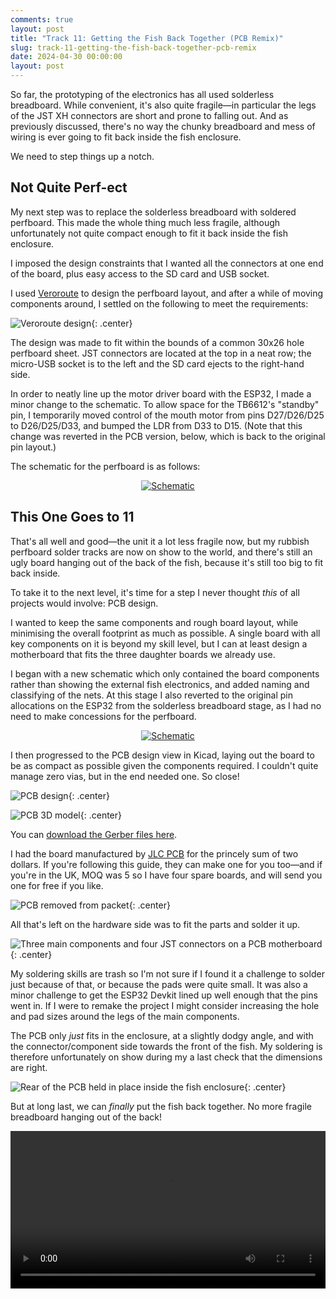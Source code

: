 ```yaml
---
comments: true
layout: post
title: "Track 11: Getting the Fish Back Together (PCB Remix)"
slug: track-11-getting-the-fish-back-together-pcb-remix
date: 2024-04-30 00:00:00
layout: post
---
```


So far, the prototyping of the electronics has all used solderless breadboard. While convenient, it's also quite fragile&mdash;in particular the legs of the JST XH connectors are short and prone to falling out. And as previously discussed, there's no way the chunky breadboard and mess of wiring is ever going to fit back inside the fish enclosure.

We need to step things up a notch.

## Not Quite Perf-ect

My next step was to replace the solderless breadboard with soldered perfboard. This made the whole thing much less fragile, although unfortunately not quite compact enough to fit it back inside the fish enclosure.

I imposed the design constraints that I wanted all the connectors at one end of the board, plus easy access to the SD card and USB socket.

I used [Veroroute](https://sourceforge.net/projects/veroroute/) to design the perfboard layout, and after a while of moving components around, I settled on the following to meet the requirements:

![Veroroute design](/img/projects/big-mouth-phatt-bass/veroroute.png){: .center}

The design was made to fit within the bounds of a common 30x26 hole perfboard sheet. JST connectors are located at the top in a neat row; the micro-USB socket is to the left and the SD card ejects to the right-hand side.

In order to neatly line up the motor driver board with the ESP32, I made a minor change to the schematic. To allow space for the TB6612's "standby" pin, I temporarily moved control of the mouth motor from pins D27/D26/D25 to D26/D25/D33, and bumped the LDR from D33 to D15. (Note that this change was reverted in the PCB version, below, which is back to the original pin layout.)

The schematic for the perfboard is as follows:

<div class="breakout-full-width"><center><a href="/img/projects/big-mouth-phatt-bass/schematic-perfboard.png">
<img src="/img/projects/big-mouth-phatt-bass/schematic-perfboard.png" alt="Schematic"/></a>
</center></div>

## This One Goes to 11

That's all well and good&mdash;the unit it a lot less fragile now, but my rubbish perfboard solder tracks are now on show to the world, and there's still an ugly board hanging out of the back of the fish, because it's still too big to fit back inside.

To take it to the next level, it's time for a step I never thought *this* of all projects would involve: PCB design.

I wanted to keep the same components and rough board layout, while minimising the overall footprint as much as possible. A single board with all key components on it is beyond my skill level, but I can at least design a motherboard that fits the three daughter boards we already use.

I began with a new schematic which only contained the board components rather than showing the external fish electronics, and added naming and classifying of the nets. At this stage I also reverted to the original pin allocations on the ESP32 from the solderless breadboard stage, as I had no need to make concessions for the perfboard.

<div class="breakout-full-width"><center><a href="/img/projects/big-mouth-phatt-bass/schematic-pcb.png">
<img src="/img/projects/big-mouth-phatt-bass/schematic-pcb.png" alt="Schematic"/></a>
</center></div>

I then progressed to the PCB design view in Kicad, laying out the board to be as compact as possible given the components required. I couldn't quite manage zero vias, but in the end needed one. So close!

![PCB design](/img/projects/big-mouth-phatt-bass/pcbdesign.png){: .center}

![PCB 3D model](/img/projects/big-mouth-phatt-bass/3dmodel.png){: .center}

You can [download the Gerber files here](/files/projects/big-mouth-phatt-bass/phattbass-gerbers.zip).

I had the board manufactured by [JLC PCB](https://jlcpcb.com/) for the princely sum of two dollars. If you're following this guide, they can make one for you too&mdash;and if you're in the UK, MOQ was 5 so I have four spare boards, and will send you one for free if you like.

![PCB removed from packet](/img/projects/big-mouth-phatt-bass/23.jpg){: .center}

All that's left on the hardware side was to fit the parts and solder it up.

![Three main components and four JST connectors on a PCB motherboard](/img/projects/big-mouth-phatt-bass/24.jpg){: .center}

My soldering skills are trash so I'm not sure if I found it a challenge to solder just because of that, or because the pads were quite small. It was also a minor challenge to get the ESP32 Devkit lined up well enough that the pins went in. If I were to remake the project I might consider increasing the hole and pad sizes around the legs of the main components.

The PCB only *just* fits in the enclosure, at a slightly dodgy angle, and with the connector/component side towards the front of the fish. My soldering is therefore unfortunately on show during my a last check that the dimensions are right.

![Rear of the PCB held in place inside the fish enclosure](/img/projects/big-mouth-phatt-bass/26.jpg){: .center}

But at long last, we can *finally* put the fish back together. No more fragile breadboard hanging out of the back!

<center><video style="width: 720px; max-width:100%" controls><source src="https://video.ianrenton.com/phattbass/phattbass-back-together.webm" type="video/webm"></video></center>
